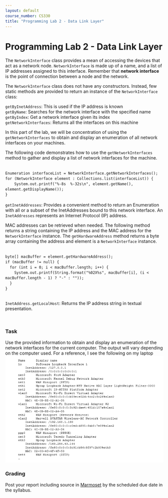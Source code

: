 ```yaml
---
layout: default
course_number: CS330
title: "Programming Lab 2 - Data Link Layer"
---
```


# Programming Lab 2 - Data Link Layer 

The <code>NetworkInterface</code> class provides a mean of accessing the devices that act as a network node. 
<code>NetworkInterface</code> is made up of a name, and a list of IP addresses assigned to this interface. 
Remember that **network interface** is the point of connection between a node and the network.

The <code>NetworkInterface</code> class does not have any constructors. Instead, few static methods are provided to 
return an instance of the <code>NetworkInterface</code> class: 

<code>getByInetAddress</code>: This is used if the IP address is known
<br>
<code>getByName</code>: Searches for the network interface with the specified name
<br>
<code>getByIndex</code>: Get a network interface given its index 
<br>
<code>getNetworkInterfaces</code>: Returns all the interfaces on this machine

In this part of the lab, we will be concentration of using the <code>getNetworkInterfaces</code> to obtain and display
an enumeration of all network interfaces on your machines.

The following code demonstrates how to use the <code>getNetworkInterfaces</code> method to gather and display a list of network 
interfaces for the machine. 

<code>
Enumeration<NetworkInterface> interfaceList = NetworkInterface.getNetworkInterfaces();
for (NetworkInterface element : Collections.list(interfaceList)) {
    System.out.printf("%-8s  %-32s\n", element.getName(), element.getDisplayName());
}
</code>
<br>
<code>getInetAddresses</code>: Provides a convenient method to return an Enumeration with all or a subset of the InetAddresses bound to this network interface.
An <code>InetAddresses</code> represents an Internet Protocol (IP) address. 
 
MAC addresses can be retrieved when needed. The following method returns a string containing the IP address and the MAC address for the <code>NetworkInterface</code> instance. 
The <code>getHardwareAddress</code> method returns a byte array containing the address and element is a <code>NetworkInterface</code> instance. 

<code>
byte[] macBuffer = element.getHardwareAddress(); 
if (macBuffer != null) { 
  for (int i = 0; i < macBuffer.length; i++) { 
    System.out.printf(String.format("%02X%s", macBuffer[i], (i < macBuffer.length - 1) ? "-" : ""));   
  } 
} 
</code>

<br>

<code>InetAddress.getLocalHost</code>: Returns the IP address string in textual presentation. 

<br>

### Task 
Use the provided information to obtain and display an enumeration of the network interfaces for the current computer. The output will vary depending on the computer used. For a reference, I see the following on my laptop![link layer!](link_layer.png)

### Grading
Post your report including source in [Marmoset](https://cs.ycp.edu/marmoset) by the scheduled due date in the syllabus.
 
